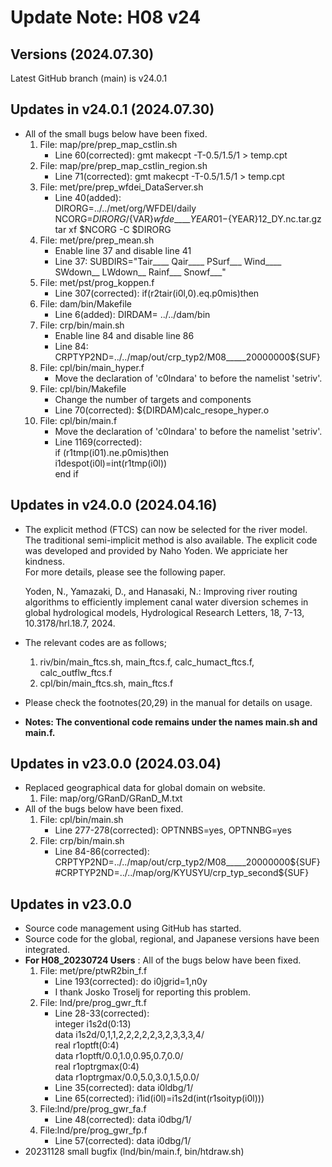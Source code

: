 # Update Note: H08 v24

## Versions (2024.07.30)
Latest GitHub branch (main) is v24.0.1

## Updates in v24.0.1 (2024.07.30)
- All of the small bugs below have been fixed.
    1. File: map/pre/prep_map_cstlin.sh
         - Line 60(corrected): gmt makecpt -T-0.5/1.5/1 > temp.cpt
    2. File: map/pre/prep_map_cstlin_region.sh
         - Line 71(corrected): gmt makecpt -T-0.5/1.5/1 > temp.cpt
    3. File: met/pre/prep_wfdei_DataServer.sh
         - Line 40(added):
           <br> DIRORG=../../met/org/WFDEI/daily
           <br> NCORG=${DIRORG}/${VAR}_wfde_____${YEAR}01-${YEAR}12_DY.nc.tar.gz
           <br> tar xf $NCORG -C $DIRORG
    4. File: met/pre/prep_mean.sh
         - Enable line 37 and disable line 41
         - Line 37: SUBDIRS="Tair____ Qair____ PSurf___ Wind____ SWdown__ LWdown__ Rainf___ Snowf___"
    5. File: met/pst/prog_koppen.f
         - Line 307(corrected): if(r2tair(i0l,0).eq.p0mis)then
    6. File: dam/bin/Makefile
         - Line 6(added): DIRDAM= ../../dam/bin
    7. File: crp/bin/main.sh
         - Enable line 84 and disable line 86
         - Line 84: CRPTYP2ND=../../map/out/crp_typ2/M08_____20000000${SUF}
    8. File: cpl/bin/main_hyper.f
         - Move the declaration of 'c0lndara' to before the namelist 'setriv'.
    9. File: cpl/bin/Makefile
         - Change the number of targets and components
         - Line 70(corrected): ${DIRDAM)calc_resope_hyper.o
    10. File: cpl/bin/main.f
         - Move the declaration of 'c0lndara' to before the namelist 'setriv'.
         - Line 1169(corrected):
           <br>if (r1tmp(i01).ne.p0mis)then
           <br>   i1despot(i0l)=int(r1tmp(i0l))
           <br>end if

## Updates in v24.0.0 (2024.04.16)
- The explicit method (FTCS) can now be selected for the river model. The traditional semi-implicit method is also available.
  The explicit code was developed and provided by Naho Yoden. We appriciate her kindness.
  <br> For more details, please see the following paper.
  
  Yoden, N., Yamazaki, D., and Hanasaki, N.: Improving river routing algorithms to efficiently implement canal water diversion schemes in global hydrological models, Hydrological   Research Letters, 18, 7-13, 10.3178/hrl.18.7, 2024. 
- The relevant codes are as follows;
     1. riv/bin/main_ftcs.sh, main_ftcs.f, calc_humact_ftcs.f, calc_outflw_ftcs.f
     2. cpl/bin/main_ftcs.sh, main_ftcs.f
- Please check the footnotes(20,29) in the manual for details on usage.
- **Notes: The conventional code remains under the names main.sh and main.f.**

## Updates in v23.0.0 (2024.03.04)
- Replaced geographical data for global domain on website.
     1. File: map/org/GRanD/GRanD_M.txt
- All of the bugs below have been fixed.
     1. File: cpl/bin/main.sh
          - Line 277-278(corrected): OPTNNBS=yes, OPTNNBG=yes
     2. File: crp/bin/main.sh
          - Line 84-86(corrected): CRPTYP2ND=../../map/out/crp_typ2/M08_____20000000${SUF}
                                   #CRPTYP2ND=../../map/org/KYUSYU/crp_typ_second${SUF}
            
## Updates in v23.0.0
- Source code management using GitHub has started.
- Source code for the global, regional, and Japanese versions have been integrated.
- **For H08_20230724 Users** : All of the bugs below have been fixed.
     1. File: met/pre/ptwR2bin_f.f
          - Line 193(corrected): do i0jgrid=1,n0y
          - I thank Josko Troselj for reporting this problem.
     3. File: lnd/pre/prog_gwr_ft.f
          - Line 28-33(corrected):
            <br> integer i1s2d(0:13) 
            <br> data i1s2d/0,1,1,2,2,2,2,2,3,2,3,3,3,4/ 
            <br> real r1optft(0:4) 
            <br> data r1optft/0.0,1.0,0.95,0.7,0.0/ 
            <br> real r1optrgmax(0:4) 
            <br> data r1optrgmax/0.0,5.0,3.0,1.5,0.0/
          - Line 35(corrected): data i0ldbg/1/ 
          - Line 65(corrected):  i1id(i0l)=i1s2d(int(r1soityp(i0l)))
     4. File:lnd/pre/prog_gwr_fa.f
          - Line 48(corrected): data i0dbg/1/
     5. File:lnd/pre/prog_gwr_fp.f
          - Line 57(corrected): data i0dbg/1/
- 20231128 small bugfix (lnd/bin/main.f, bin/htdraw.sh)
